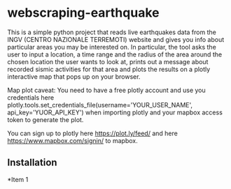 # webscraping-earthquake
This is a simple python project that reads live earthquakes data from the INGV (CENTRO NAZIONALE TERREMOTI) website and gives you info about particular areas you may be interested on.
In particular, the tool asks the user to input a location, a time range and the radius of the area around the chosen location the user wants to look at, prints out a message about recorded sismic activities for that area and plots the results on a plotly interactive map that pops up on your browser.

Map plot caveat:
You need to have a free plotly account and use you credentials here 
plotly.tools.set_credentials_file(username='YOUR_USER_NAME', api_key='YUOR_API_KEY') when importing plotly and your mapbox access token to generate the plot.

You can sign up to plotly here https://plot.ly/feed/ and here https://www.mapbox.com/signin/ to mapbox.

## Installation ##
*Item 1


